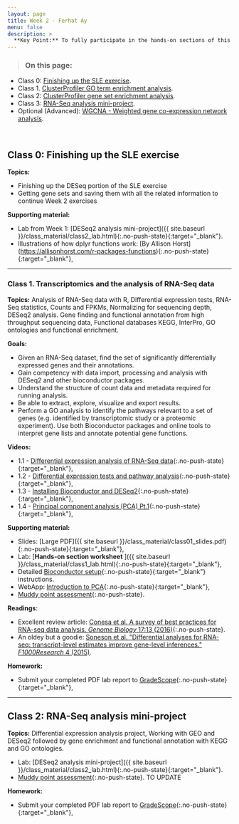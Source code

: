```yaml
---
layout: page
title: Week 2 - Ferhat Ay
menu: false
description: >
  **Key Point:** To fully participate in the hands-on sections of this course you will need to refresh your R and UNIX skills as well as have access to specific software on your own laptop that you bring to each class.
---
```


> ### On this page:
- Class 0: [Finishing up the SLE exercise](#0).
- Class 1. [ClusterProfiler GO term enrichment analysis](#1).
- Class 2: [ClusterProfiler gene set enrichment analysis](#2).
- Class 3: [RNA-Seq analysis mini-project](#3).
- Optional (Advanced): [WGCNA - Weighted gene co-expression network analysis](#4).
<br/>

<a name="0"></a>
## Class 0: Finishing up the SLE exercise 

**Topics:**  
- Finishing up the DESeq portion of the SLE exercise
- Getting gene sets and saving them with all the related information to continue Week 2 exercises

**Supporting material:**  
- Lab from Week 1: [DESeq2 analysis mini-project]({{ site.baseurl }}/class_material/class2_lab.html){:.no-push-state}{:target="_blank"}.  
- Illustrations of how dplyr functions work: [By Allison Horst] (https://allisonhorst.com/r-packages-functions){:.no-push-state}{:target="_blank"}, 



--- 
<a name="1"></a>
### Class 1. Transcriptomics and the analysis of RNA-Seq data

**Topics:** 
Analysis of RNA-Seq data with R, Differential expression tests, RNA-Seq statistics, Counts and FPKMs, Normalizing for sequencing depth, DESeq2 analysis. Gene finding and functional annotation from high throughput sequencing data, Functional databases KEGG, InterPro, GO ontologies and functional enrichment.  


**Goals:**  
- Given an RNA-Seq dataset, find the set of significantly differentially expressed genes and their annotations.  
- Gain competency with data import, processing and analysis with DESeq2 and other bioconductor packages.  
- Understand the structure of count data and metadata required for running analysis.  
- Be able to extract, explore, visualize and export results.  
- Perform a GO analysis to identify the pathways relevant to a set of genes (e.g. identified by transcriptomic study or a proteomic experiment). Use both Bioconductor packages and online tools to interpret gene lists and annotate potential gene functions.

**Videos:**
- 1.1 - [Differential expression analysis of RNA-Seq data](https://youtu.be/JxMpV6QUxS0){:.no-push-state}{:target="_blank"},  
- 1.2 - [Differential expression tests and pathway analysis](https://youtu.be/Wjxh8Cw1n1s){:.no-push-state}{:target="_blank"},    
- 1.3 - [Installing Bioconductor and DESeq2](http://youtu.be/aekKXg0U1Rg){:.no-push-state}{:target="_blank"},    
- 1.4 - [Principal component analysis (PCA) Pt.1](http://youtu.be/Olm0gW6OXIg){:.no-push-state}{:target="_blank"},   


**Supporting material:**
- Slides: [Large PDF]({{ site.baseurl }}/class_material/class01_slides.pdf){:.no-push-state}{:target="_blank"},  
- Lab: [**Hands-on section worksheet**  ]({{ site.baseurl }}/class_material/class1_lab.html){:.no-push-state}{:target="_blank"},  
- Detailed [Bioconductor setup](https://bioboot.github.io/bggn213_W23//class-material/bioconductor_setup/){:.no-push-state}{:target="_blank"} instructions.
- WebApp: [Introduction to PCA](https://bioboot.github.io/bggn213_W23/class-material/pca/){:.no-push-state}{:target="_blank"},  
- [Muddy point assessment](https://forms.gle/DjpHctStFB15vaow6){:.no-push-state}. 


**Readings**:
 - Excellent review article: [Conesa et al. A survey of best practices for RNA-seq data analysis. _Genome Biology_ 17:13 (2016)](http://genomebiology.biomedcentral.com/articles/10.1186/s13059-016-0881-8){:.no-push-state}.  
 - An oldey but a goodie: [Soneson et al. "Differential analyses for RNA-seq: transcript-level estimates improve gene-level inferences." _F1000Research_ 4 (2015)](https://f1000research.com/articles/4-1521/v2).  
  


**Homework:**
- Submit your completed PDF lab report to [GradeScope](https://www.gradescope.com/courses/528106){:.no-push-state}{:target="_blank"},  


--- 
<a name="2"></a>
## Class 2: RNA-Seq analysis mini-project

**Topics:** 
Differential expression analysis project, Working with GEO and DESeq2 followed by gene enrichment and functional annotation with KEGG and GO ontologies.   


- Lab: [DESeq2 analysis mini-project]({{ site.baseurl }}/class_material/class2_lab.html){:.no-push-state}{:target="_blank"}.  
- [Muddy point assessment](https://forms.gle/nTcwUHM4c2nmNZvp8){:.no-push-state}.  TO UPDATE


**Homework:**
- Submit your completed PDF lab report to [GradeScope](https://www.gradescope.com/courses/528106){:.no-push-state}{:target="_blank"},  
